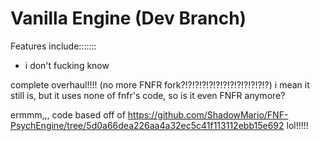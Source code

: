 # Vanilla Engine (Dev Branch)

Features include:::::::
- i don't fucking know
  
complete overhaul!!!! (no more FNFR fork?!?!?!?!?!?!?!?!?!?!?!?!?)
i mean it still is, but it uses none of fnfr's code, so is it even FNFR anymore?

ermmm,,, code based off of https://github.com/ShadowMario/FNF-PsychEngine/tree/5d0a66dea226aa4a32ec5c41f113112ebb15e692 lol!!!!!